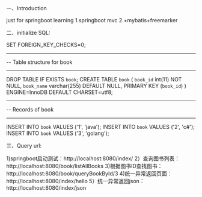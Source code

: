 一、Introduction

just for springboot learning
1.springboot mvc
2.+mybatis+freemarker

二、initialize SQL:

SET FOREIGN_KEY_CHECKS=0;
-- ----------------------------
-- Table structure for book
-- ----------------------------
DROP TABLE IF EXISTS `book`;
CREATE TABLE `book` (
  `book_id` int(11) NOT NULL,
  `book_name` varchar(255) DEFAULT NULL,
  PRIMARY KEY (`book_id`)
) ENGINE=InnoDB DEFAULT CHARSET=utf8;

-- ----------------------------
-- Records of book
-- ----------------------------
INSERT INTO `book` VALUES ('1', 'java');
INSERT INTO `book` VALUES ('2', 'c#');
INSERT INTO `book` VALUES ('3', 'golang');

三、Query url:

1)springboot启动测试：http://localhost:8080/index/
2）查询图书列表：http://localhost:8080/book/listAllBooks
3)根据图书ID查找图书：http://localhost:8080/book/queryBookById/3
4)统一异常返回页面：http://localhost:8080/index/hello
5）统一异常返回json：http://localhost:8080/index/json